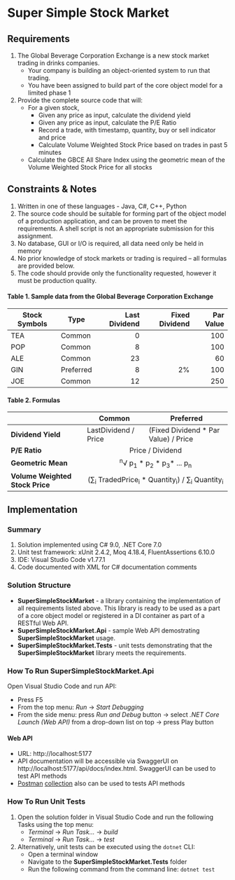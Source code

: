 # Super Simple Stock Market
## Requirements
1. The Global Beverage Corporation Exchange is a new stock market trading in drinks companies.
   * Your company is building an object-oriented system to run that trading.
   * You have been assigned to build part of the core object model for a limited phase 1
2. Provide the complete source code that will:
   * For a given stock,
     * Given any price as input, calculate the dividend yield
     * Given any price as input,  calculate the P/E Ratio
     * Record a trade, with timestamp, quantity, buy or sell indicator and price
     * Calculate Volume Weighted Stock Price based on trades in past 5 minutes
   * Calculate the GBCE All Share Index using the geometric mean of the Volume Weighted Stock Price for all stocks
## Constraints & Notes
1. Written in one of these languages - Java, C#, C++, Python
2. The source code should be suitable for forming part of the object model of a production application, and can be proven to meet the requirements. A shell script is not an appropriate submission for this assignment.
3. No database, GUI or I/O is required, all data need only be held in memory
4. No prior knowledge of stock markets or trading is required – all formulas are provided below.
5. The code should provide only the functionality requested, however it must be production quality.
#### Table 1. Sample data from the Global Beverage Corporation Exchange

| Stock Symbols | Type      | Last Dividend | Fixed Dividend | Par Value |
| ------------- | --------- | -------------:| --------------:| ---------:|
| TEA           | Common    | 0             |                | 100       |
| POP           | Common    | 8             |                | 100       |
| ALE           | Common    | 23            |                | 60        |
| GIN           | Preferred | 8             | 2%             | 100       |
| JOE           | Common    | 12            |                | 250       |
#### Table 2. Formulas
<table>
  <thead>
    <tr>
      <th>&nbsp;</th>
      <th>Common</th>
      <th>Preferred</th>
    </tr>
  </thead>
  <tbody>
    <tr>
      <td><strong>Dividend Yield</strong></td>
      <td>LastDividend / Price</td>
      <td>(Fixed Dividend * Par Value) / Price</td>
    </tr>
    <tr>
      <td><strong>P/E Ratio</strong></td>
      <td colspan="2" align="center">Price / Dividend</td>
    </tr>
    <tr>
      <td><strong>Geometric Mean</strong></td>
      <td colspan="2" align="center"><sup>n</sup>&radic; p<sub>1</sub> * p<sub>2</sub> * p<sub>3</sub>* ... p<sub>n</sub></td>
    </tr>
    <tr>
      <td><strong>Volume Weighted Stock Price</strong></td>
      <td colspan="2" align="center">(&sum;<sub>i</sub> TradedPrice<sub>i</sub> * Quantity<sub>i</sub>) / &sum;<sub>i</sub> Quantity<sub>i</sub></td>
    </tr>
  </tbody>
</table>

## Implementation
### Summary
1. Solution implemented using C# 9.0, .NET Core 7.0
2. Unit test framework: xUnit 2.4.2, Moq 4.18.4, FluentAssertions 6.10.0
3. IDE: Visual Studio Code v1.77.1
4. Code documented with XML for C# documentation comments
### Solution Structure
- __SuperSimpleStockMarket__ - a library containing the implementation of all requirements listed above. This library is ready to be used as a part of a core object model or registered in a DI container as part of a RESTful Web API.
- __SuperSimpleStockMarket.Api__ - sample Web API demostrating __SuperSimpleStockMarket__ usage.
- __SuperSimpleStockMarket.Tests__ - unit tests demonstrating that the __SuperSimpleStockMarket__ library meets the requirements.
### How To Run SuperSimpleStockMarket.Api
Open Visual Studio Code and run API:
   - Press F5
   - From the top menu: _Run_ -> _Start Debugging_
   - From the side menu: press _Run and Debug_ button -> select _.NET Core Launch (Web API)_ from a drop-down list on top -> press Play button

#### Web API
- URL: http://localhost:5177
- API documentation will be accessible via SwaggerUI on http://localhost:5177/api/docs/index.html. SwaggerUI can be used to test API methods
- [Postman](https://www.postman.com/) [collection](https://github.com/AndreyWeber/SuperSimpleStockMarket/blob/develop/SuperSimpleStockMarket.postman_collection.json) also can be used to tests API methods
### How To Run Unit Tests
1. Open the solution folder in Visual Studio Code and run the following Tasks using the top menu:
   - _Terminal_ -> _Run Task..._ -> _build_
   - _Terminal_ -> _Run Task..._ -> _test_
2. Alternatively, unit tests can be executed using the `dotnet` CLI:
   - Open a terminal window
   - Navigate to the __SuperSimpleStockMarket.Tests__ folder
   - Run the following command from the command line: `dotnet test`
